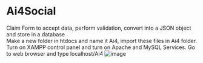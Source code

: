 # Ai4Social
Claim Form to accept data, perform validation, convert into a JSON object and store in a database<br>
Make a new folder in htdocs and name it Ai4, import these files in Ai4 folder.
Turn on XAMPP control panel and turn on Apache and MySQL Services.
Go to web browser and type localhost/Ai4
![image](https://github.com/rohankant/Ai4Social/assets/85503948/f6a8f020-e3c6-400b-98ef-9615c7c4619b)
